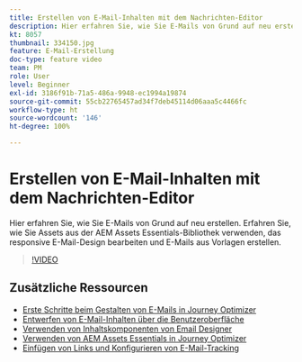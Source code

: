 ```yaml
---
title: Erstellen von E-Mail-Inhalten mit dem Nachrichten-Editor
description: Hier erfahren Sie, wie Sie E-Mails von Grund auf neu erstellen. Erfahren Sie, wie Sie Assets aus der AEM Assets Essentials-Bibliothek verwenden, das responsive E-Mail-Design bearbeiten und E-Mails aus Vorlagen erstellen.
kt: 8057
thumbnail: 334150.jpg
feature: E-Mail-Erstellung
doc-type: feature video
team: PM
role: User
level: Beginner
exl-id: 3186f91b-71a5-486a-9948-ec1994a19874
source-git-commit: 55cb22765457ad34f7deb45114d06aaa5c4466fc
workflow-type: ht
source-wordcount: '146'
ht-degree: 100%

---
```


# Erstellen von E-Mail-Inhalten mit dem Nachrichten-Editor

Hier erfahren Sie, wie Sie E-Mails von Grund auf neu erstellen. Erfahren Sie, wie Sie Assets aus der AEM Assets Essentials-Bibliothek verwenden, das responsive E-Mail-Design bearbeiten und E-Mails aus Vorlagen erstellen.

>[!VIDEO](https://video.tv.adobe.com/v/334150?quality=12)

## Zusätzliche Ressourcen

* [Erste Schritte beim Gestalten von E-Mails in Journey Optimizer](https://experienceleague.adobe.com/docs/journey-optimizer/using/create-messages/email-designer/design-emails.html?lang=de)
* [Entwerfen von E-Mail-Inhalten über die Benutzeroberfläche](https://experienceleague.adobe.com/docs/journey-optimizer/using/create-messages/email-designer/create-email-content.html?lang=de)
* [Verwenden von Inhaltskomponenten von Email Designer](https://experienceleague.adobe.com/docs/journey-optimizer/using/create-messages/email-designer/content-components.html?lang=de)
* [Verwenden von AEM Assets Essentials in Journey Optimizer](https://experienceleague.adobe.com/docs/journey-optimizer/using/create-messages/assets-essentials.html?lang=de)
* [Einfügen von Links und Konfigurieren von E-Mail-Tracking](https://experienceleague.adobe.com/docs/journey-optimizer/using/reporting/message-tracking.html?lang=de)
